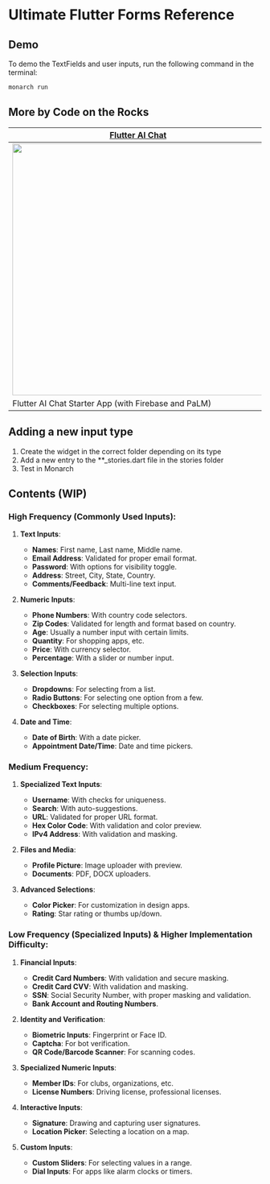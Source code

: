 # Ultimate Flutter Forms Reference

## Demo
To demo the TextFields and user inputs, run the following command in the terminal:
```bash
monarch run
```

## More by Code on the Rocks
| [Flutter AI Chat](https://codeontherocks.gumroad.com/l/flutter-ai-chat)                                                                         |
|-------------------------------------------------------------------------------------------------------------------------------------------------|
| <a href="https://codeontherocks.gumroad.com/l/flutter-ai-chat"><img src="https://public-files.gumroad.com/cn4mfepgnvhnw4af8icucgmda7iq" height="500"></a> |
| Flutter AI Chat Starter App (with Firebase and PaLM)                                                                                            | 

## Adding a new input type
1. Create the widget in the correct folder depending on its type
2. Add a new entry to the **_stories.dart file in the stories folder
3. Test in Monarch

## Contents (WIP)

### High Frequency (Commonly Used Inputs):

1. **Text Inputs**:
    - **Names**: First name, Last name, Middle name.
    - **Email Address**: Validated for proper email format.
    - **Password**: With options for visibility toggle.
    - **Address**: Street, City, State, Country.
    - **Comments/Feedback**: Multi-line text input.

2. **Numeric Inputs**:
    - **Phone Numbers**: With country code selectors.
    - **Zip Codes**: Validated for length and format based on country.
    - **Age**: Usually a number input with certain limits.
    - **Quantity**: For shopping apps, etc.
    - **Price**: With currency selector.
    - **Percentage**: With a slider or number input.

3. **Selection Inputs**:
    - **Dropdowns**: For selecting from a list.
    - **Radio Buttons**: For selecting one option from a few.
    - **Checkboxes**: For selecting multiple options.

4. **Date and Time**:
    - **Date of Birth**: With a date picker.
    - **Appointment Date/Time**: Date and time pickers.

### Medium Frequency:

1. **Specialized Text Inputs**:
    - **Username**: With checks for uniqueness.
    - **Search**: With auto-suggestions.
    - **URL**: Validated for proper URL format.
    - **Hex Color Code**: With validation and color preview.
    - **IPv4 Address**: With validation and masking.

2. **Files and Media**:
    - **Profile Picture**: Image uploader with preview.
    - **Documents**: PDF, DOCX uploaders.

3. **Advanced Selections**:
    - **Color Picker**: For customization in design apps.
    - **Rating**: Star rating or thumbs up/down.

### Low Frequency (Specialized Inputs) & Higher Implementation Difficulty:

1. **Financial Inputs**:
    - **Credit Card Numbers**: With validation and secure masking.
    - **Credit Card CVV**: With validation and masking.
    - **SSN**: Social Security Number, with proper masking and validation.
    - **Bank Account and Routing Numbers**.

2. **Identity and Verification**:
    - **Biometric Inputs**: Fingerprint or Face ID.
    - **Captcha**: For bot verification.
    - **QR Code/Barcode Scanner**: For scanning codes.

3. **Specialized Numeric Inputs**:
    - **Member IDs**: For clubs, organizations, etc.
    - **License Numbers**: Driving license, professional licenses.

4. **Interactive Inputs**:
    - **Signature**: Drawing and capturing user signatures.
    - **Location Picker**: Selecting a location on a map.

5. **Custom Inputs**:
    - **Custom Sliders**: For selecting values in a range.
    - **Dial Inputs**: For apps like alarm clocks or timers.

